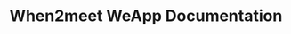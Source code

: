 ---
# Home-page configuration for VitePress
# See https://vitepress.dev/guide/home-page for all available options
layout: home
title: When2meet WeApp Documentation
hero:
  name: When2meet WeApp
  text: Time Coordination Assistant
  tagline: Easily find the best meeting time and say goodbye to endless back-and-forth scheduling
  image:
    src: /qrcode.png
    alt: Miniprogram_qrcode
  nav: 
    - text: 'Home'
      link: '/en/'
    - text: 'Guide'
      link: '/en/guide/'
  actions:
    - theme: brand
      text: User Guide
      link: /en/guide/intro 
    - theme: alt
      text: View on GitHub
      link: https://github.com/yujunquan0127/when2meet
features:
  - icon: 📊
    title: Multi-dimensional Display
    details: |
      When2meet provides a visual time panel, intuitively marking members' free or busy periods, and can detect overlapping group selections in real-time. It supports three date display modes: Gregorian, Lunar, and weekday. Every voting update automatically pushes progress notifications, making the coordination process more efficient.
  - icon: ⏱️
    title: At a Glance, Know the Best Time
    details: |
      The system intelligently analyzes optimal meeting or dining times through smart algorithms, supports customizable sorting by votes or duration, and displays the number of people with shared availability. Users can also add schedules to their system calendar with one click, ensuring no appointments are missed.
  - icon: 🎯
    title: Rich Scenarios, Flexible Applications
    details: |
      Whether it's friends gathering, team meetings, club activities, or family outings, When2meet can help you quickly coordinate time and eliminate the hassle of back-and-forth confirmations.
footer: 
    copyright: "Copyright © 2025 Junquan Yu All Right Reserved."
--- 